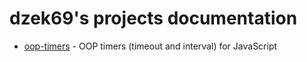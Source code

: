 # dzek69's projects documentation

- [oop-timers](https://dzek69.github.io/oop-timers) - OOP timers (timeout and interval) for JavaScript

